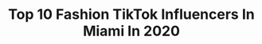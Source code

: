 ---
title: Top 10 Fashion TikTok Influencers In Miami In 2020
description: >-
  Find top fashion TikTok influencers in Miami in 2020. Most popular hashtags: #fashion #miami #florida #covid19.
platform: TikTok
profiles:
  - username: "alissiasaquer"
    fullname: >-
      Alissia Saquer
    location: "United States"
    followers: 40373
    engagement: 1364
    commentsToLikes: 0.057305
    id: ck8nfrv9it7ln0j78jlbvuknx
    verified: false
    hashtags: "#masks, #treanding, #eatemup, #johnb"
  - username: "forbecks"
    fullname: >-
      forBecks
    location: "United States"
    followers: 14759
    engagement: 1168
    commentsToLikes: 0.016924
    id: ck9dv3u4rj5tz0j78ig8pc3om
    verified: false
    hashtags: "#earthday, #happyeaster, #fashion, #shecandoit"
  - username: "lizbeautystyle"
    fullname: >-
      Lizbeautystyle🧿
    location: "United States"
    followers: 6036
    engagement: 450
    commentsToLikes: 0.024147
    id: ck9go0zpvz4y00j78z51xgh2d
    verified: false
    hashtags: "#style, #noproblem, #queheavy, #video"
  - username: "www.hotmiamistyles.com"
    fullname: >-
      HotMiamiStyles
    location: "United States"
    followers: 88613
    engagement: 1033
    commentsToLikes: 0.011268
    id: ckan0m4d5r9mg0i78l2lx7zjt
    verified: false
    hashtags: "#got2bhome, #natureathome, #leavingmybody, #killyourvibe"
  - username: "justralfyy"
    fullname: >-
      D.Vice
    location: "United States"
    followers: 29109
    engagement: 482
    commentsToLikes: 0.020785
    id: cka0wpa0t3r300i78uh441dea
    verified: false
    hashtags: "#singing, #relationship, #blonde, #mood"
  - username: "flip4realz"
    fullname: >-
      Ryan Chua
    location: "United States"
    followers: 225671
    engagement: 617
    commentsToLikes: 0.015405
    id: ck9rgy1d1czg80j78ch1zsp0l
    verified: false
    hashtags: "#milktea, #hack, #malibu, #squats"
  - username: "celinefarach"
    fullname: >-
      CelineFarach
    location: "United States"
    followers: 105328
    engagement: 406
    commentsToLikes: 0.031039
    id: ck8w4fmr68em10j78t4zlyfmv
    verified: true
    hashtags: "#crazy, #crazyman, #celine, #sushichallenge"
  - username: "ericasgirlyworld"
    fullname: >-
      Ericasgirlyworld
    location: "United States"
    followers: 183270
    engagement: 646
    commentsToLikes: 0.018370
    id: ck8z48bf5cr0y0j7815enb04c
    verified: false
    hashtags: "#fragrance, #coffee, #outfit, #stylehack"
  - username: "michaelanakash94"
    fullname: >-
      Michaela Nakash
    location: "United States"
    followers: 8302
    engagement: 629
    commentsToLikes: 0.092617
    id: ck8tn7tdghylh0j78p6jvmnvs
    verified: false
    hashtags: "#wallart, #shoes, #lakewood, #family"
  - username: "danidiamondphotography"
    fullname: >-
      Dani Diamond
    location: "United States"
    followers: 293758
    engagement: 1496
    commentsToLikes: 0.010297
    id: ck8j6d7t5997x0j78qx48k3yb
    verified: false
    hashtags: "#lazy, #editing, #foryoupage, #greenwich"
---